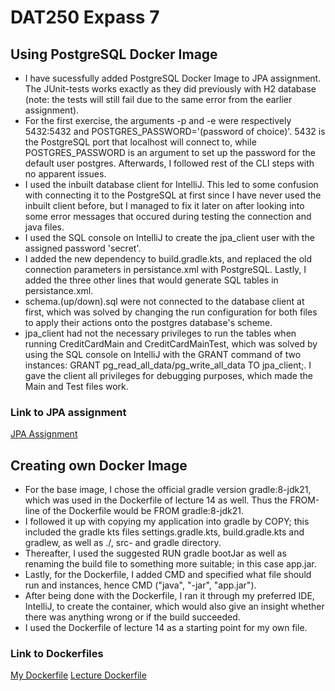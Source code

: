 # DAT250 Expass 7

## Using PostgreSQL Docker Image
- I have sucessfully added PostgreSQL Docker Image to JPA assignment. The JUnit-tests works exactly as they did previously with H2 database (note: the tests will still fail due to the same error from the earlier assignment).
- For the first exercise, the arguments -p and -e were respectively 5432:5432 and POSTGRES_PASSWORD='(password of choice)'. 5432 is the PostgreSQL port that localhost will connect to, while POSTGRES_PASSWORD is an argument to set up the password for the default user postgres. Afterwards, I followed rest of the CLI steps with no apparent issues.
- I used the inbuilt database client for IntelliJ. This led to some confusion with connecting it to the PostgreSQL at first since I have never used the inbuilt client before, but I managed to fix it later on after looking into some error messages that occured during testing the connection and java files. 
- I used the SQL console on IntelliJ to create the jpa_client user with the assigned password 'secret'.
- I added the new dependency to build.gradle.kts, and replaced the old connection parameters in persistance.xml with PostgreSQL. Lastly, I added the three other lines that would generate SQL tables in persistance.xml.
- schema.(up/down).sql were not connected to the database client at first, which was solved by changing the run configuration for both files to apply their actions onto the postgres database's scheme.
- jpa_client had not the necessary privileges to run the tables when running CreditCardMain and CreditCardMainTest, which was solved by using the SQL console on IntelliJ with the GRANT command of two instances: GRANT pg_read_all_data/pg_write_all_data TO jpa_client;. I gave the client all privileges for debugging purposes, which made the Main and Test files work.

### Link to JPA assignment
<a href="https://github.com/Mantonio02/dat250-jpa-tutorial/tree/master">JPA Assignment</a>

## Creating own Docker Image
- For the base image, I chose the official gradle version gradle:8-jdk21, which was used in the Dockerfile of lecture 14 as well. Thus the FROM-line of the Dockerfile would be FROM gradle:8-jdk21.
- I followed it up with copying my application into gradle by COPY; this included the gradle kts files settings.gradle.kts, build.gradle.kts and gradlew, as well as ./, src- and gradle directory.
- Thereafter, I used the suggested RUN gradle bootJar as well as renaming the build file to something more suitable; in this case app.jar.
- Lastly, for the Dockerfile, I added CMD and specified what file should run and instances, hence CMD ("java", "-jar", "app.jar").
- After being done with the Dockerfile, I ran it through my preferred IDE, IntelliJ, to create the container, which would also give an insight whether there was anything wrong or if the build succeeded.
- I used the Dockerfile of lecture 14 as a starting point for my own file.

### Link to Dockerfiles
<a href="https://github.com/Mantonio02/MyRepo/blob/main/Dockerfile">My Dockerfile</a>
<a href="https://github.com/selabhvl/dat250public/blob/master/lectureexamples/l14_containers/Dockerfile">Lecture Dockerfile</a>

